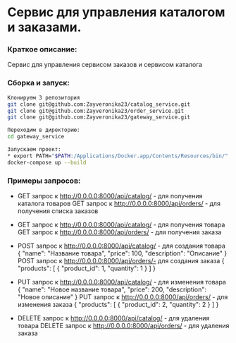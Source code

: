 # Сервис для управления каталогом и заказами.           

### Краткое описание:
Сервис для управления сервисом заказов и сервисом каталога

### Сборка и запуск:

```bash
Клонируем 3 репозитория
git clone git@github.com:Zayveronika23/catalog_service.git
git clone git@github.com:Zayveronika23/order_service.git
git clone git@github.com:Zayveronika23/gateway_service.git

Переходим в директорию:
cd gateway_service

Запускаем проект:
* export PATH="$PATH:/Applications/Docker.app/Contents/Resources/bin/"
docker-compose up --build     
```
### Примеры запросов:
* GET запрос к http://0.0.0.0:8000/api/catalog/ - для получения каталога товаров
  GET запрос к http://0.0.0.0:8000/api/orders/ - для получения списка заказов

* GET запрос к http://0.0.0.0:8000/api/catalog/<id> - для получения товара
  GET запрос к http://0.0.0.0:8000/api/orders/<id> - для получения заказа

* POST запрос к http://0.0.0.0:8000/api/catalog/ - для создания товара
{
   "name": "Название товара",
   "price": 100,
   "description": "Описание"
}
  POST запрос к http://0.0.0.0:8000/api/orders/- для создания заказа
  {
    "products": [
        {
            "product_id": 1,
            "quantity": 1
        }
    ]
}

* PUT запрос к http://0.0.0.0:8000/api/catalog/<id> - для изменения товара
{
   "name": "Новое название товара",
   "price": 200,
   "description": "Новое описание"
}
  PUT запрос к http://0.0.0.0:8000/api/orders/<id> - для изменения заказа
  {
    "products": [
        {
            "product_id": 2,
            "quantity": 2
        }
    ]
}

* DELETE запрос к http://0.0.0.0:8000/api/catalog/<id> - для удаления товара
  DELETE запрос к http://0.0.0.0:8000/api/orders/<id> - для удаления заказа
  

